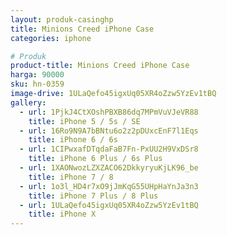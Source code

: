 ```yaml
---
layout: produk-casinghp
title: Minions Creed iPhone Case
categories: iphone

# Produk
product-title: Minions Creed iPhone Case
harga: 90000
sku: hn-0359
image-drive: 1ULaQefo45igxUq05XR4oZzw5YzEv1tBQ
gallery:
  - url: 1PjkJ4CtXOshPBXB86dq7MPmVuVJeVR88
    title: iPhone 5 / 5s / SE
  - url: 16Ro9N9A7bBNtu6o2z2pDUxcEnF7l1Eqs
    title: iPhone 6 / 6s
  - url: 1CIPwxafDTqdaFaB7Fn-PxUU2H9VxDSr8
    title: iPhone 6 Plus / 6s Plus
  - url: 1XAONwozLZXZACO62DkkyryuKjLK96_be
    title: iPhone 7 / 8
  - url: 1o3l_HD4r7xO9jJmKqG55UHpHaYnJa3n3
    title: iPhone 7 Plus / 8 Plus
  - url: 1ULaQefo45igxUq05XR4oZzw5YzEv1tBQ
    title: iPhone X
---
```


